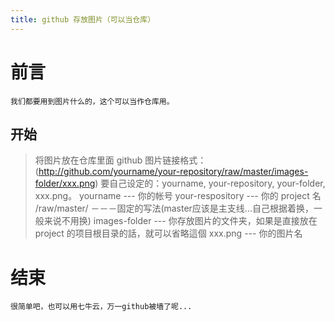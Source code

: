 ```yaml
---
title: github 存放图片（可以当仓库）
---
```

# 前言
```
我们都要用到图片什么的，这个可以当作仓库用。
```
## 开始

> 将图片放在仓库里面
github 图片链接格式：
(http://github.com/yourname/your-repository/raw/master/images-folder/xxx.png)
要自己设定的：yourname, your-repository, your-folder, xxx.png。
yourname --- 你的帐号
your-respository --- 你的 project 名
/raw/master/ －－－固定的写法(master应该是主支线...自己根据着换，一般来说不用换)
images-folder --- 你存放图片的文件夹，如果是直接放在 project 的项目根目录的話，就可以省略這個
xxx.png --- 你的图片名

# 结束
```
很简单吧，也可以用七牛云，万一github被墙了呢...
```

